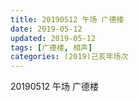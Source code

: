 ```yaml
---
title: 20190512 午场 广德楼 
date: 2019-05-12
updated: 2019-05-12
tags: [广德楼, 相声]
categories: (2019)己亥年场次
---
```

20190512 午场 广德楼 